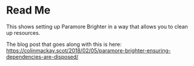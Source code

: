 # Read Me

This shows setting up Paramore Brighter in a way that allows you to clean up resources.

The blog post that goes along with this is here: https://colinmackay.scot/2018/02/05/paramore-brighter-ensuring-dependencies-are-disposed/
